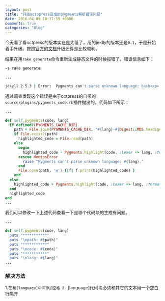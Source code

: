```yaml
---
layout: post
title: "升级octopress造成的pygments解析错误问题"
date: 2016-04-09 18:37:59 +0800
comments: true
categories: "Blog"
---
```

今天看了看octpress的版本实在是太低了，用的jeklly的版本还是`0.1`，于是开始着手升级。按照[官方的文档](http://octopress.org/docs/updating/)升级还算是比较顺利。

结果在用`rake generate`命令重新生成静态文件的时候报错了。错误信息如下：

``` bash
~$ rake generate

...

jekyll 2.5.3 | Error:  Pygments can't parse unknown language: bash</p>.

```

通过调查发现这个错误是由于octpress的自带的`source/plugins/pygments_code.rb`插件抛出的。代码如下所示：

``` ruby
...

def self.pygments(code, lang)
  if defined?(PYGMENTS_CACHE_DIR)
    path = File.join(PYGMENTS_CACHE_DIR, "#{lang}-#{Digest::MD5.hexdigest(code)}.html")
    if File.exist?(path)
      highlighted_code = File.read(path)
    else
      begin
        highlighted_code = Pygments.highlight(code, :lexer => lang, :formatter => 'html', :options => {:encoding => 'utf-8', :startinline => true})
      rescue MentosError
        raise "Pygments can't parse unknown language: #{lang}."
      end
      File.open(path, 'w') {|f| f.print(highlighted_code) }
    end
  else
    highlighted_code = Pygments.highlight(code, :lexer => lang, :formatter => 'html', :options => {:encoding => 'utf-8', :startinline => true})
  end
  highlighted_code
end
...
```

我们可以修改一下上述代码查看一下是哪个代码块的生成有问题。

```ruby
...

def self.pygments(code, lang)
  puts "***********"
  puts "\npath: #{path}"
  puts "***********"
  puts "\ncode: #{code}"
  puts "***********"
  puts "\nlang: #{lang}"
...
```

### 解决方法
1.在```和[language]中间添加空格
2.``` [language]代码块必须和其它的文本用一个空白行隔开
